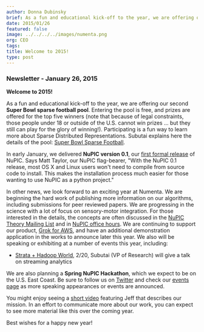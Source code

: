 ```yaml
---
author: Donna Dubinsky
brief: As a fun and educational kick-off to the year, we are offering our second Super Bowl sparse football pool. Entering the pool is free, and prizes are offered for the top five winners (note that because of legal constraints, those
date: 2015/01/26
featured: false
image: ../../../../images/numenta.png
org: CEO
tags:
title: Welcome to 2015!
type: post
---
```


### Newsletter - January 26, 2015

**Welcome to 2015!**

As a fun and educational kick-off to the year, we are offering our second
**Super Bowl sparse football pool**.  Entering the pool is free, and prizes are
offered for the top five winners (note that because of legal constraints, those
people under 18 or outside of the U.S. cannot win prizes … but they still can
play for the glory of winning!).  Participating is a fun way to learn more about
Sparse Distributed Representations. Subutai explains here the details of the
pool:
[Super Bowl Sparse Football](/blog/introducing-sparse-football-pool-ii-super-bowl-xlix.html).

In early January, we delivered **NuPIC version 0.1**, our
[first formal release](http://numenta.org/news/2015/01/22/nupic-0.1-released.html)
of NuPIC.  Says Matt Taylor, our NuPIC flag-bearer, "With the NuPIC 0.1 release,
most OS X and Linux users won't need to compile from source code to install.
This makes the installation process much easier for those wanting to use NuPIC
as a python project."

In other news, we look forward to an exciting year at Numenta.  We are beginning
the hard work of publishing more information on our algorithms, including
submissions for peer reviewed papers.  We are progressing in the science with a
lot of focus on sensory-motor integration.  For those interested in the details,
the concepts are often discussed in the
[NuPIC Theory Mailing List](http://lists.numenta.org/mailman/listinfo/nupic-theory_lists.numenta.org)
and in [NuPIC office hours](http://numenta.org/events.html). We are continuing
to support our product, [Grok for AWS](http://numenta.com/grok/), and have an
additional demonstration application in the works to announce later this year.
We also will be speaking or exhibiting at a number of events this year,
including:

* [Strata + Hadoop World](/events/strata-hadoop-world.html),
  2/20, Subutai (VP of Research) will give a talk on streaming analytics

We are also planning a **Spring NuPIC Hackathon**, which we expect to be on the
U.S. East Coast.  Be sure to follow us on
[Twitter](https://twitter.com/Numenta?lang=en)
and check our
[events page](/events/) as more speaking appearances or events are announced.

You might enjoy seeing a
[short video](https://www.youtube.com/watch?v=f1tYXv6ST_U&feature=youtu.be)
featuring Jeff that describes our mission.
In an effort to communicate more about our work, you can expect to see more
material like this over the coming year.

Best wishes for a happy new year!
